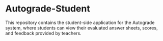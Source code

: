 # Autograde-Student
This repository contains the student-side application for the Autograde system, where students can view their evaluated answer sheets, scores, and feedback provided by teachers.
